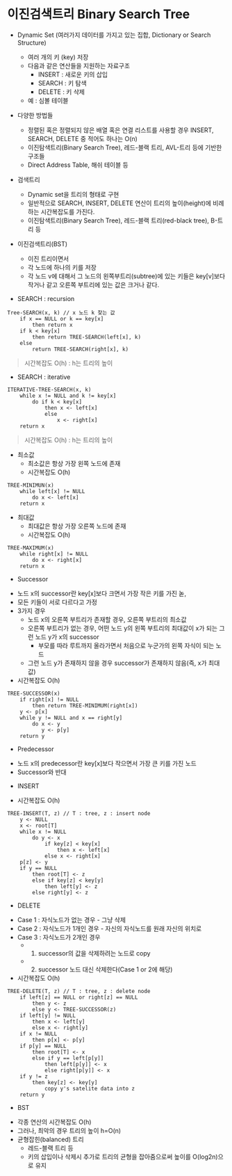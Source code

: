 # 이진검색트리 Binary Search Tree

- Dynamic Set (여러가지 데이터를 가지고 있는 집합, Dictionary or Search Structure)
    * 여러 개의 키 (key) 저장
    * 다음과 같은 연산들을 지원하는 자료구조
        * INSERT : 새로운 키의 삽입
        * SEARCH : 키 탐색
        * DELETE : 키 삭제
    * 예 : 심볼 테이블

- 다양한 방법들
    * 정렬된 혹은 정렬되지 않은 배열 혹은 연결 리스트를 사용할 경우 INSERT, SEARCH, DELETE 중 적어도 하나는 O(n)
    * 이진탐색트리(Binary Search Tree), 레드-블랙 트리, AVL-트리 등에 기반한 구조들
    * Direct Address Table, 해쉬 테이블 등 

- 검색트리
    * Dynamic set을 트리의 형태로 구현
    * 일반적으로 SEARCH, INSERT, DELETE 연산이 트리의 높이(height)에 비례하는 시간복잡도를 가진다.
    * 이진탐색트리(Binary Search Tree), 레드-블랙 트리(red-black tree), B-트리 등

- 이진검색트리(BST)
    * 이진 트리이면서
    * 각 노드에 하나의 키를 저장
    * 각 노드 v에 대해서 그 노드의 왼쪽부트리(subtree)에 있는 키들은 key[v]보다 작거나 같고 오른쪽 부트리에 있는 값은 크거나 같다.

- SEARCH : recursion
```
Tree-SEARCH(x, k) // x 노드 k 찾는 값
    if x == NULL or k == key[x]
        then return x
    if k < key[x]
        then return TREE-SEARCH(left[x], k)
    else
        return TREE-SEARCH(right[x], k)
```
> 시간복잡도 O(h) : h는 트리의 높이
- SEARCH : iterative 
```
ITERATIVE-TREE-SEARCH(x, k)
    while x != NULL and k != key[x]
        do if k < key[x]
            then x <- left[x]
            else
                x <- right[x]
    return x
```
> 시간복잡도 O(h) : h는 트리의 높이

- 최소값
    * 최소값은 항상 가장 왼쪽 노드에 존재
    * 시간복잡도 O(h)
```
TREE-MINIMUN(x)
    while left[x] != NULL
        do x <- left[x]
    return x
```
- 최대값
    * 최대값은 항상 가장 오른쪽 노드에 존재
    * 시간복잡도 O(h)
```
TREE-MAXIMUM(x)
    while right[x] != NULL
        do x <- right[x]
    return x
```

- Successor
* 노드 x의 successor란 key[x]보다 크면서 가장 작은 키를 가진 녿,
* 모든 키들이 서로 다르다고 가정
* 3가지 경우
    * 노드 x의 오른쪽 부트리가 존재할 경우, 오른쪽 부트리의 최소값
    * 오른쪽 부트리가 없는 경우, 어떤 노드 y의 왼쪽 부트리의 최대값이 x가 되는 그런 노드 y가 x의 successor
        * 부모를 따라 루트까지 올라가면서 처음으로 누군가의 왼쪽 자식이 되는 노드
    * 그런 노드 y가 존재하지 않을 경우 successor가 존재하지 않음(즉, x가 최대값)
* 시간복잡도 O(h)
```
TREE-SUCCESSOR(x)
    if right[x] != NULL
        then return TREE-MINIMUM(right[x])
    y <- p[x]
    while y != NULL and x == right[y]
        do x <- y
           y <- p[y]
    return y
```

- Predecessor
* 노드 x의 predecessor란 key[x]보다 작으면서 가장 큰 키를 가진 노드
* Successor와 반대

- INSERT
* 시간복잡도 O(h)
```
TREE-INSERT(T, z) // T : tree, z : insert node
    y <- NULL
    x <- root[T]
    while x != NULL
        do y <- x
            if key[z] < key[x]
                then x <- left[x]
            else x <- right[x]
    p[z] <- y
    if y == NULL
        then root[T] <- z
        else if key[z] < key[y]
            then left[y] <- z
        else right[y] <- z
```

- DELETE
* Case 1 : 자식노드가 없는 경우 - 그냥 삭제
* Case 2 : 자식노드가 1개인 경우 - 자신의 자식노드를 원래 자신의 위치로
* Case 3 : 자식노드가 2개인 경우 
    * 1. successor의 값을 삭제하려는 노드로 copy
    * 2. successor 노드 대신 삭제한다(Case 1 or 2에 해당)
* 시간복잡도 O(h)
```
TREE-DELETE(T, z) // T : tree, z : delete node
    if left[z] == NULL or right[z] == NULL
        then y <- z
        else y <- TREE-SUCCESSOR(z)
    if left[y] != NULL
        then x <- left[y]
        else x <- right[y]
    if x != NULL
        then p[x] <- p[y]
    if p[y] == NULL
        then root[T] <- x
        else if y == left[p[y]]
            then left[p[y]] <- x
            else right[p[y]] <- x
    if y != z
        then key[z] <- key[y]
            copy y's satelite data into z
    return y
```  

- BST
* 각종 연산의 시간복잡도 O(h)
* 그러나, 최악의 경우 트리의 높이 h=O(n)
* 균형잡힌(balanced) 트리
    * 레드-블랙 트리 등
    * 키의 삽입이나 삭제시 추가로 트리의 균형을 잡아줌으로써 높이를 O(log2n)으로 유지